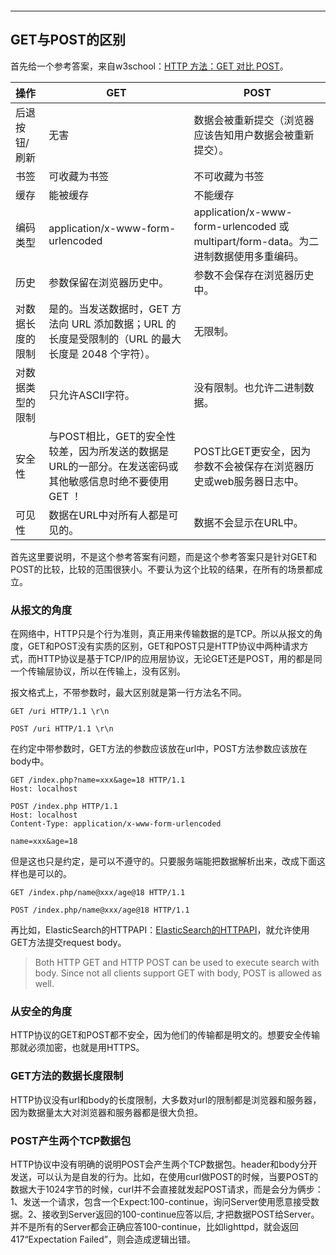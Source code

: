 ```json

```

---

## GET与POST的区别

首先给一个参考答案，来自w3school：[HTTP 方法：GET 对比 POST](https://www.w3school.com.cn/tags/html_ref_httpmethods.asp)。

| 操作             | GET                                                          | POST                                                         |
| :--------------- | ------------------------------------------------------------ | ------------------------------------------------------------ |
| 后退按钮/刷新    | 无害                                                         | 数据会被重新提交（浏览器应该告知用户数据会被重新提交）。     |
| 书签             | 可收藏为书签                                                 | 不可收藏为书签                                               |
| 缓存             | 能被缓存                                                     | 不能缓存                                                     |
| 编码类型         | application/x-www-form-urlencoded                            | application/x-www-form-urlencoded 或 multipart/form-data。为二进制数据使用多重编码。 |
| 历史             | 参数保留在浏览器历史中。                                     | 参数不会保存在浏览器历史中。                                 |
| 对数据长度的限制 | 是的。当发送数据时，GET 方法向 URL 添加数据；URL 的长度是受限制的（URL 的最大长度是 2048 个字符）。 | 无限制。                                                     |
| 对数据类型的限制 | 只允许ASCII字符。                                            | 没有限制。也允许二进制数据。                                 |
| 安全性           | 与POST相比，GET的安全性较差，因为所发送的数据是URL的一部分。在发送密码或其他敏感信息时绝不要使用GET ！ | POST比GET更安全，因为参数不会被保存在浏览器历史或web服务器日志中。 |
| 可见性           | 数据在URL中对所有人都是可见的。                              | 数据不会显示在URL中。                                        |

首先这里要说明，不是这个参考答案有问题，而是这个参考答案只是针对GET和POST的比较，比较的范围很狭小。不要认为这个比较的结果，在所有的场景都成立。

### 从报文的角度

在网络中，HTTP只是个行为准则，真正用来传输数据的是TCP。所以从报文的角度，GET和POST没有实质的区别，GET和POST只是HTTP协议中两种请求方式，而HTTP协议是基于TCP/IP的应用层协议，无论GET还是POST，用的都是同一个传输层协议，所以在传输上，没有区别。

报文格式上，不带参数时，最大区别就是第一行方法名不同。

```http
GET /uri HTTP/1.1 \r\n
```

```http
POST /uri HTTP/1.1 \r\n
```

在约定中带参数时，GET方法的参数应该放在url中，POST方法参数应该放在body中。

```http
GET /index.php?name=xxx&age=18 HTTP/1.1
Host: localhost
```

```http
POST /index.php HTTP/1.1
Host: localhost
Content-Type: application/x-www-form-urlencoded

name=xxx&age=18
```

但是这也只是约定，是可以不遵守的。只要服务端能把数据解析出来，改成下面这样也是可以的。

```http
GET /index.php/name@xxx/age@18 HTTP/1.1
```

```http
POST /index.php/name@xxx/age@18 HTTP/1.1
```

再比如，ElasticSearch的HTTPAPI：[ElasticSearch的HTTPAPI](https://www.elastic.co/guide/en/elasticsearch/reference/current/search-request-body.html)，就允许使用GET方法提交request body。

> Both HTTP GET and HTTP POST can be used to execute search with body. Since not all clients support GET with body, POST is allowed as well.

### 从安全的角度

HTTP协议的GET和POST都不安全，因为他们的传输都是明文的。想要安全传输那就必须加密，也就是用HTTPS。

### GET方法的数据长度限制

HTTP协议没有url和body的长度限制，大多数对url的限制都是浏览器和服务器，因为数据量太大对浏览器和服务器都是很大负担。

### POST产生两个TCP数据包

HTTP协议中没有明确的说明POST会产生两个TCP数据包。header和body分开发送，可以认为是自发的行为。比如，在使用curl做POST的时候，当要POST的数据大于1024字节的时候，curl并不会直接就发起POST请求，而是会分为俩步：1、发送一个请求，包含一个Expect:100-continue，询问Server使用愿意接受数据。2、接收到Server返回的100-continue应答以后, 才把数据POST给Server。并不是所有的Server都会正确应答100-continue，比如lighttpd，就会返回417“Expectation Failed”，则会造成逻辑出错。